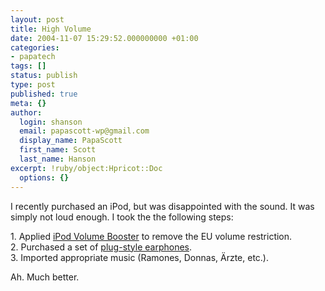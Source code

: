 ```yaml
---
layout: post
title: High Volume
date: 2004-11-07 15:29:52.000000000 +01:00
categories:
- papatech
tags: []
status: publish
type: post
published: true
meta: {}
author:
  login: shanson
  email: papascott-wp@gmail.com
  display_name: PapaScott
  first_name: Scott
  last_name: Hanson
excerpt: !ruby/object:Hpricot::Doc
  options: {}
---
```

<p>I recently purchased an iPod, but was disappointed with the sound. It was simply not loud enough. I took the the following steps:</p>
<p>1. Applied <a title="iPod Volume Booster (English)" href="http://volumebooster.tangerine-soft.de/">iPod Volume Booster</a> to remove the EU volume restriction.<br />
2. Purchased a set of <a href="http://www.minidisc.com.au/product_info.php?products_id=421">plug-style earphones</a>.<br />
3. Imported appropriate music (Ramones, Donnas, Ärzte, etc.).</p>
<p>Ah. Much better.</p>
